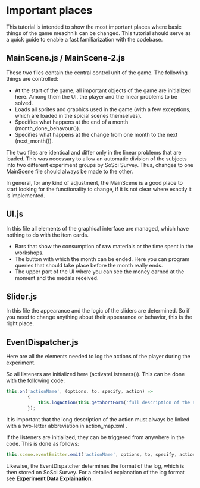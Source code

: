 # Important places

This tutorial is intended to show the most important places where basic things of the game meachnik can be changed. This tutorial should serve as a quick guide to enable a fast familiarization with the codebase.

## MainScene.js / MainScene-2.js
These two files contain the central control unit of the game. The following things are controlled:

+ At the start of the game, all important objects of the game are initialized here. Among them the UI, the player and the linear problems to be solved.
+ Loads all sprites and graphics used in the game (with a few exceptions, which are loaded in the spicial scenes themselves).
+ Specifies what happens at the end of a month (month_done_behavour()).
+ Specifies what happens at the change from one month to the next (next_month()).

The two files are identical and differ only in the linear problems that are loaded. This was necessary to allow an automatic division of the subjects into two different experiment groups by SoSci Survey. Thus, changes to one MainScene file should always be made to the other. 

In general, for any kind of adjustment, the MainScene is a good place to start looking for the functionality to change, if it is not clear where exactly it is implemented. 

## UI.js
In this file all elements of the graphical interface are managed, which have nothing to do with the item cards.

+ Bars that show the consumption of raw materials or the time spent in the workshops.
+ The button with which the month can be ended. Here you can program queries that should take place before the month really ends.
+ The upper part of the UI where you can see the money earned at the moment and the medals received.

## Slider.js
In this file the appearance and the logic of the sliders are determined. So if you need to change anything about their appearance or behavior, this is the right place.

## EventDispatcher.js
Here are all the elements needed to log the actions of the player during the experiment. 

So all listeners are initialized here (activateListeners()). This can be done with the following code:
```javascript
this.on('actionName', (options, to, specify, action) =>
        {
            this.logAction(this.getShortForm('full description of the action'));
        });
```
It is important that the long description of the action must always be linked with a two-letter abbreviation in action_map.xml .

If the listeners are initialized, they can be triggered from anywhere in the code. This is done as follows:
```javascript
this.scene.eventEmitter.emit('actionName', options, to, specify, action)
```

Likewise, the EventDispatcher determines the format of the log, which is then stored on SoSci Survey. For a detailed explanation of the log format see **Experiment Data Explaination**.
